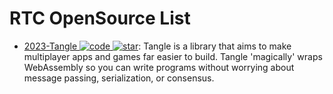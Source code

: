 # RTC OpenSource List

- [2023-Tangle ![code](https://ng-tech.icu/assets/code.svg) ![star](https://img.shields.io/github/stars/kettle11/tangle)](https://github.com/kettle11/tangle): Tangle is a library that aims to make multiplayer apps and games far easier to build. Tangle 'magically' wraps WebAssembly so you can write programs without worrying about message passing, serialization, or consensus.
